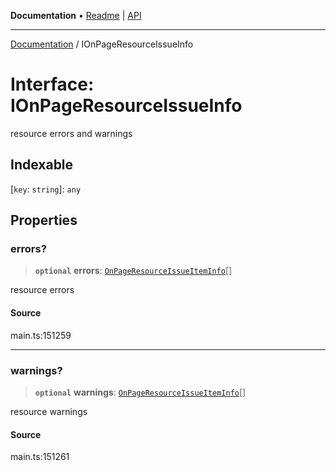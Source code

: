 **Documentation** • [Readme](../README.md) \| [API](../globals.md)

***

[Documentation](../README.md) / IOnPageResourceIssueInfo

# Interface: IOnPageResourceIssueInfo

resource errors and warnings

## Indexable

 \[`key`: `string`\]: `any`

## Properties

### errors?

> **`optional`** **errors**: [`OnPageResourceIssueItemInfo`](../classes/OnPageResourceIssueItemInfo.md)[]

resource errors

#### Source

main.ts:151259

***

### warnings?

> **`optional`** **warnings**: [`OnPageResourceIssueItemInfo`](../classes/OnPageResourceIssueItemInfo.md)[]

resource warnings

#### Source

main.ts:151261
